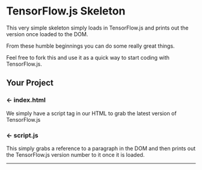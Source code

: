 TensorFlow.js Skeleton
=================

This very simple skeleton simply loads in TensorFlow.js and prints out the version once loaded to the DOM.

From these humble beginnings you can do some really great things. 

Feel free to fork this and use it as a quick way to start coding with TensorFlow.js.


Your Project
------------

### ← index.html

We simply have a script tag in our HTML to grab the latest version of TensorFlow.js


### ← script.js

This simply grabs a reference to a paragraph in the DOM and then prints out the TensorFlow.js version number to it once it is loaded.


-------------------

